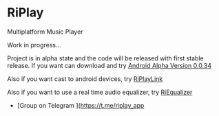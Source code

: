 # RiPlay
Multiplatform Music Player

Work in progress...

Project is in alpha state and the code will be released with first stable release.
If you want can download and try [Android Alpha Version 0.0.34](https://raw.githubusercontent.com/fast4x/RiPlay/main/RiPlay-full-release-0.0.34-alpha.apk)

Also if you want cast to android devices, try [RiPlayLink](https://github.com/fast4x/RiPlayLink) 

Also if you want to use a real time audio equalizer, try [RiEqualizer](https://github.com/fast4x/RiEqualizer)


- [Group on Telegram ](https://t.me/riplay_app
